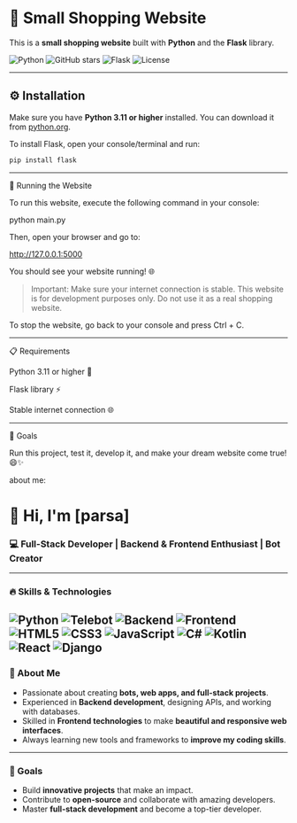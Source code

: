 
# 🛒 Small Shopping Website



This is a **small shopping website** built with **Python** and the **Flask** library.  

![Python](https://img.shields.io/badge/Python-3.11-blue)
![GitHub stars](https://img.shields.io/github/stars/username/repo?style=social)
![Flask](https://img.shields.io/badge/Flask-2.3-green)
![License](https://img.shields.io/badge/License-MIT-yellow?style=for-the-badge)

---

## ⚙️ Installation

Make sure you have **Python 3.11 or higher** installed. You can download it from [python.org](https://www.python.org/).  

To install Flask, open your console/terminal and run:

```bash
pip install flask
```

---

🚀 Running the Website

To run this website, execute the following command in your console:

python main.py

Then, open your browser and go to:

http://127.0.0.1:5000

You should see your website running! 🌐

> Important: Make sure your internet connection is stable.
This website is for development purposes only. Do not use it as a real shopping website.



To stop the website, go back to your console and press Ctrl + C.


---

📋 Requirements

Python 3.11 or higher 🐍

Flask library ⚡

Stable internet connection 🌐



---

🎯 Goals

Run this project, test it, develop it, and make your dream website come true! 😄✨

about me:
# 👋 Hi, I'm [parsa]  
### 💻 Full-Stack Developer | Backend & Frontend Enthusiast | Bot Creator

---

### 🔥 Skills & Technologies

![Python](https://img.shields.io/badge/Python-3.11-blue?style=for-the-badge&logo=python)
![Telebot](https://img.shields.io/badge/Telebot-bot-orange?style=for-the-badge)
![Backend](https://img.shields.io/badge/Backend-Powerful-red?style=for-the-badge)
![Frontend](https://img.shields.io/badge/Frontend-Modern-yellow?style=for-the-badge)
![HTML5](https://img.shields.io/badge/HTML5-orange?style=for-the-badge&logo=html5)
![CSS3](https://img.shields.io/badge/CSS3-blue?style=for-the-badge&logo=css3)
![JavaScript](https://img.shields.io/badge/JavaScript-yellow?style=for-the-badge&logo=javascript)
![C#](https://img.shields.io/badge/C%23-239120?style=for-the-badge&logo=c-sharp&logoColor=white)
![Kotlin](https://img.shields.io/badge/Kotlin-7F52FF?style=for-the-badge&logo=kotlin&logoColor=white)
![React](https://img.shields.io/badge/React-17.0-blue?style=for-the-badge&logo=react&logoColor=white)
![Django](https://img.shields.io/badge/Django-4.2-green?style=for-the-badge&logo=django&logoColor=white)
---

### 🚀 About Me
- Passionate about creating **bots, web apps, and full-stack projects**.  
- Experienced in **Backend development**, designing APIs, and working with databases.  
- Skilled in **Frontend technologies** to make **beautiful and responsive web interfaces**.  
- Always learning new tools and frameworks to **improve my coding skills**.  

---

### 🌟 Goals
- Build **innovative projects** that make an impact.  
- Contribute to **open-source** and collaborate with amazing developers.  
- Master **full-stack development** and become a top-tier developer.  




